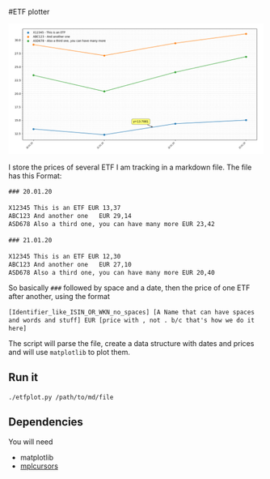 #ETF plotter

![example screenshot](./screenshot.png)

I store the prices of several ETF I am tracking in a markdown file. The file has this Format:

```
### 20.01.20

X12345 This is an ETF EUR 13,37
ABC123 And another one   EUR 29,14
ASD678 Also a third one, you can have many more EUR 23,42

### 21.01.20

X12345 This is an ETF EUR 12,30
ABC123 And another one   EUR 27,10
ASD678 Also a third one, you can have many more EUR 20,40
```

So basically `###` followed by space and a date, then the price of one ETF after another, using the format

```
[Identifier_like_ISIN_OR_WKN_no_spaces] [A Name that can have spaces and words and stuff] EUR [price with , not . b/c that's how we do it here]
```

The script will parse the file, create a data structure with dates and prices and will use `matplotlib` to plot them.

## Run it

```
./etfplot.py /path/to/md/file
```

## Dependencies

You will need

 - matplotlib
 - [mplcursors](https://github.com/anntzer/mplcursors)